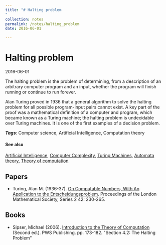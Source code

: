 ```yaml
---
title: "# Halting problem
"
collection: notes
permalink: /notes/halting_problem
date: 2016-06-01

---
```


# Halting problem

2016-06-01

The halting problem is the problem of determining, from a description of an arbitrary computer program and an input, whether the program will finish running or continue to run forever.

Alan Turing proved in 1936 that a general algorithm to solve the halting problem for all possible program-input pairs cannot exist. A key part of the proof was a mathematical definition of a computer and program, which became known as a Turing machine; the halting problem is undecidable over Turing machines. It is one of the first examples of a decision problem.

***Tags***: Computer science, Artificial Intelligence, Computation theory

#### See also
[Artificial Intelligence](/notes/artificial_intelligence), [Computer Complexity](/notes/computer_complexity), [Turing Machines](/notes/turing_machines), [Automata theory](/notes/automata_theory), [Theory of computation](/notes/theory_of_computation)


## Papers
* Turing, Alan M. (1936-37). [On Computable Numbers, With An Application to the Entscheidungsproblem](http://plms.oxfordjournals.org/content/s2-42/1/230). Proceedings of the London Mathematical Society, Series 2 42: 230-265.

## Books
* Sipser, Michael (2006). [Introduction to the Theory of Computation](https://www.goodreads.com/book/show/400716.Introduction_to_the_Theory_of_Computation) (Second ed.). PWS Publishing. pp. 173-182. "Section 4.2: The Halting Problem"


